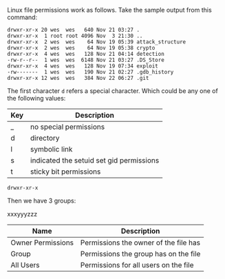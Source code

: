 Linux file permissions work as follows. Take the sample output from this command:

```
drwxr-xr-x 20 wes  wes   640 Nov 21 03:27 .
drwxr-xr-x  1 root root 4096 Nov  3 21:30 ..
drwxr-xr-x  2 wes  wes    64 Nov 19 05:39 attack_structure
drwxr-xr-x  2 wes  wes    64 Nov 19 05:38 crypto
drwxr-xr-x  4 wes  wes   128 Nov 21 04:14 detection
-rw-r--r--  1 wes  wes  6148 Nov 21 03:27 .DS_Store
drwxr-xr-x  4 wes  wes   128 Nov 19 07:34 exploit
-rw-------  1 wes  wes   190 Nov 21 02:27 .gdb_history
drwxr-xr-x 12 wes  wes   384 Nov 22 06:27 .git
```


The first character `d` refers a special character. Which could be any one of the 
following values: 

|Key|Description|
|-----|-----|
| _ | no special permissions |
| d  | directory |
| l  | symbolic link |
| s  | indicated the setuid set gid permissions | 
| t | sticky bit permissions | 
                                                                       
```
drwxr-xr-x
```

Then we have 3 groups: 


xxxyyyzzz


|Name|Description|
|-----|-----|
| Owner Permissions | Permissions the owner of the file has |
| Group | Permissions the group has on the file |
| All Users | Permissions for all users on the file | 


